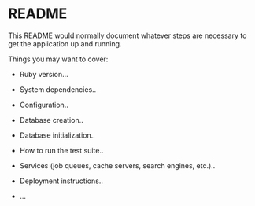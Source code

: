 # README

This README would normally document whatever steps are necessary to get the
application up and running.

Things you may want to cover:

* Ruby version...

* System dependencies..

* Configuration..

* Database creation..

* Database initialization..

* How to run the test suite..

* Services (job queues, cache servers, search engines, etc.)..

* Deployment instructions..

* ...

